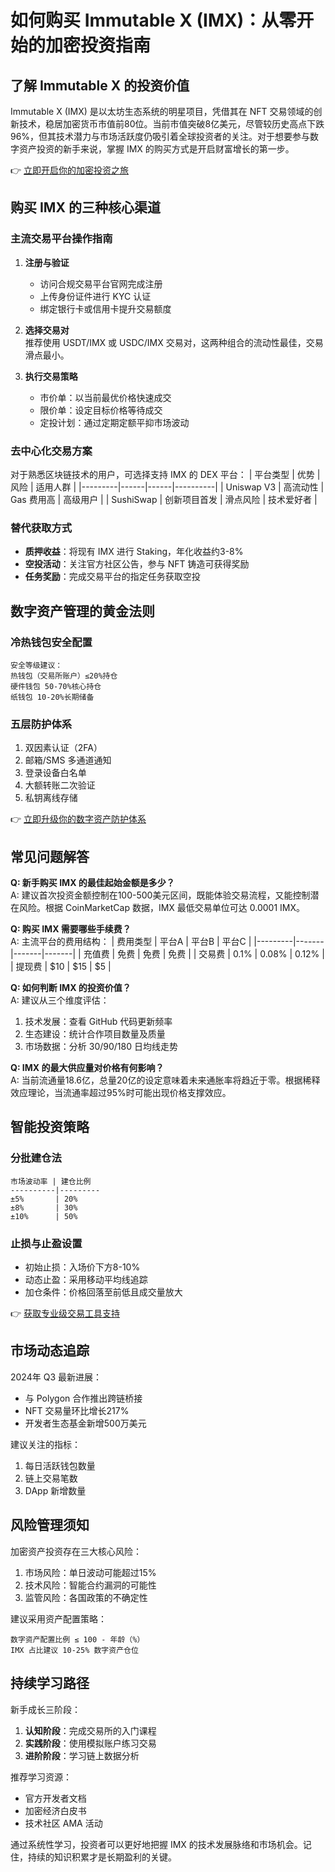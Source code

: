 # 如何购买 Immutable X (IMX)：从零开始的加密投资指南

## 了解 Immutable X 的投资价值

Immutable X (IMX) 是以太坊生态系统的明星项目，凭借其在 NFT 交易领域的创新技术，稳居加密货币市值前80位。当前市值突破8亿美元，尽管较历史高点下跌96%，但其技术潜力与市场活跃度仍吸引着全球投资者的关注。对于想要参与数字资产投资的新手来说，掌握 IMX 的购买方式是开启财富增长的第一步。

👉 [立即开启你的加密投资之旅](https://bit.ly/okx_welcome)

## 购买 IMX 的三种核心渠道

### 主流交易平台操作指南
1. **注册与验证**  
   - 访问合规交易平台官网完成注册
   - 上传身份证件进行 KYC 认证
   - 绑定银行卡或信用卡提升交易额度

2. **选择交易对**  
   推荐使用 USDT/IMX 或 USDC/IMX 交易对，这两种组合的流动性最佳，交易滑点最小。

3. **执行交易策略**  
   - 市价单：以当前最优价格快速成交
   - 限价单：设定目标价格等待成交
   - 定投计划：通过定期定额平抑市场波动

### 去中心化交易方案
对于熟悉区块链技术的用户，可选择支持 IMX 的 DEX 平台：
| 平台类型 | 优势 | 风险 | 适用人群 |
|---------|------|------|----------|
| Uniswap V3 | 高流动性 | Gas 费用高 | 高级用户 |
| SushiSwap | 创新项目首发 | 滑点风险 | 技术爱好者 |

### 替代获取方式
- **质押收益**：将现有 IMX 进行 Staking，年化收益约3-8%
- **空投活动**：关注官方社区公告，参与 NFT 铸造可获得奖励
- **任务奖励**：完成交易平台的指定任务获取空投

## 数字资产管理的黄金法则

### 冷热钱包安全配置
```
安全等级建议：
热钱包（交易所账户）≤20%持仓
硬件钱包 50-70%核心持仓
纸钱包 10-20%长期储备
```

### 五层防护体系
1. 双因素认证（2FA）
2. 邮箱/SMS 多通道通知
3. 登录设备白名单
4. 大额转账二次验证
5. 私钥离线存储

👉 [立即升级你的数字资产防护体系](https://bit.ly/okx_welcome)

## 常见问题解答

**Q: 新手购买 IMX 的最佳起始金额是多少？**  
A: 建议首次投资金额控制在100-500美元区间，既能体验交易流程，又能控制潜在风险。根据 CoinMarketCap 数据，IMX 最低交易单位可达 0.0001 IMX。

**Q: 购买 IMX 需要哪些手续费？**  
A: 主流平台的费用结构：
| 费用类型 | 平台A | 平台B | 平台C |
|---------|-------|-------|-------|
| 充值费 | 免费 | 免费 | 免费 |
| 交易费 | 0.1% | 0.08% | 0.12% |
| 提现费 | $10 | $15 | $5 |

**Q: 如何判断 IMX 的投资价值？**  
A: 建议从三个维度评估：
1. 技术发展：查看 GitHub 代码更新频率
2. 生态建设：统计合作项目数量及质量
3. 市场数据：分析 30/90/180 日均线走势

**Q: IMX 的最大供应量对价格有何影响？**  
A: 当前流通量18.6亿，总量20亿的设定意味着未来通胀率将趋近于零。根据稀释效应理论，当流通率超过95%时可能出现价格支撑效应。

## 智能投资策略

### 分批建仓法
```
市场波动率 | 建仓比例
----------|---------
±5%       | 20%
±8%       | 30%
±10%      | 50%
```

### 止损与止盈设置
- 初始止损：入场价下方8-10%
- 动态止盈：采用移动平均线追踪
- 加仓条件：价格回落至前低且成交量放大

👉 [获取专业级交易工具支持](https://bit.ly/okx_welcome)

## 市场动态追踪

2024年 Q3 最新进展：
- 与 Polygon 合作推出跨链桥接
- NFT 交易量环比增长217%
- 开发者生态基金新增500万美元

建议关注的指标：
1. 每日活跃钱包数量
2. 链上交易笔数
3. DApp 新增数量

## 风险管理须知

加密资产投资存在三大核心风险：
1. 市场风险：单日波动可能超过15%
2. 技术风险：智能合约漏洞的可能性
3. 监管风险：各国政策的不确定性

建议采用资产配置策略：
```
数字资产配置比例 ≤ 100 - 年龄（%）
IMX 占比建议 10-25% 数字资产仓位
```

## 持续学习路径

新手成长三阶段：
1. **认知阶段**：完成交易所的入门课程
2. **实践阶段**：使用模拟账户练习交易
3. **进阶阶段**：学习链上数据分析

推荐学习资源：
- 官方开发者文档
- 加密经济白皮书
- 技术社区 AMA 活动

通过系统性学习，投资者可以更好地把握 IMX 的技术发展脉络和市场机会。记住，持续的知识积累才是长期盈利的关键。